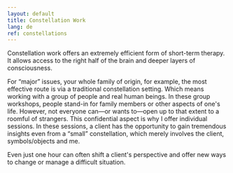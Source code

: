 ```yaml
---
layout: default
title: Constellation Work
lang: de
ref: constellations
---
```

Constellation work offers an extremely efficient form of short-term
therapy. It allows access to the right half of the brain and deeper
layers of consciousness.

For <q>major</q> issues, your whole family of origin, for example, the most
effective route is via a traditional constellation setting. Which means
working with a group of people and real human beings. In these group
workshops, people stand-in for family members or other aspects of one's
life. However, not everyone can—or wants to—open up to that extent to a
roomful of strangers. This confidential aspect is why I offer individual
sessions. In these sessions, a client has the opportunity to gain
tremendous insights even from a <q>small</q> constellation, which merely
involves the client, symbols/objects and me.

Even just one hour can often shift a client's perspective and offer new
ways to change or manage a difficult situation.
